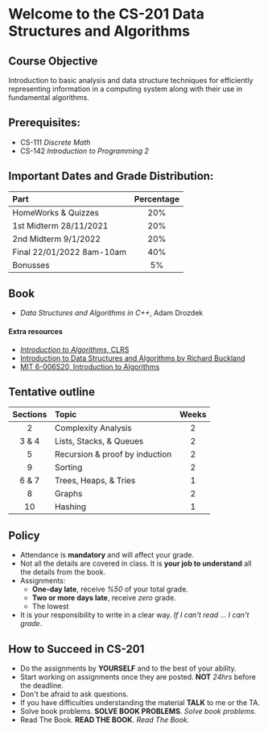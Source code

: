 # Welcome to the CS-201 Data Structures and Algorithms

## Course Objective
Introduction to basic analysis and data structure techniques for efficiently representing information in a computing system along with their use in fundamental algorithms.

## Prerequisites: 
* CS-111 *Discrete Math*
* CS-142 *Introduction to Programming 2*


## Important Dates and Grade Distribution:

| Part        | Percentage  |
| :-------------|:-----:|
| HomeWorks & Quizzes     | 20%|
| 1st Midterm 28/11/2021 | 20%|
| 2nd Midterm 9/1/2022 | 20%|
| Final 22/01/2022 8am-10am   | 40%|
| Bonusses | 5%|

## Book
* *Data Structures and Algorithms in C++*, Adam Drozdek
#### Extra resources
* [*Introduction to Algorithms*, CLRS](https://en.wikipedia.org/wiki/Introduction_to_Algorithms)
* [Introduction to Data Structures and Algorithms by Richard Buckland](https://youtu.be/RpRRUQFbePU)
* [MIT 6-006S20, Introduction to Algorithms](https://ocw.mit.edu/courses/electrical-engineering-and-computer-science/6-006-introduction-to-algorithms-spring-2020/)

## Tentative outline 
| Sections        | Topic  | Weeks |
|:-------------:|:-----|:----:|
| 2 | Complexity Analysis| 2| 
| 3 & 4 | Lists, Stacks, & Queues | 2 |
|5 | Recursion & proof by induction | 2| 
| 9 | Sorting | 2| 
| 6 & 7 | Trees, Heaps, & Tries  | 1|
| 8 | Graphs | 2| 
| 10 | Hashing  | 1| 

## Policy
- Attendance is **mandatory** and will affect your grade.  
- Not all the details are covered in class. It is **your job to understand** all the details from the book. 
- Assignments:
  - **One-day late**, receive *%50* of your total grade. 
  - **Two or more days late**, receive *zero* grade. 
  - The lowest
- It is your responsibility to write in a clear way. *If I can't read ...  I can't grade*.

## How to Succeed in CS-201
* Do the assignments by **YOURSELF** and to the best of your ability. 
* Start working on assignments once they are posted. **NOT** *24hrs* before the deadline. 
* Don't be afraid to ask questions. 
* If you have difficulties understanding the material **TALK** to me or the TA. 
* Solve book problems. **SOLVE BOOK PROBLEMS**. *Solve book problems.*
* Read The Book. **READ THE BOOK**. *Read The Book.*





